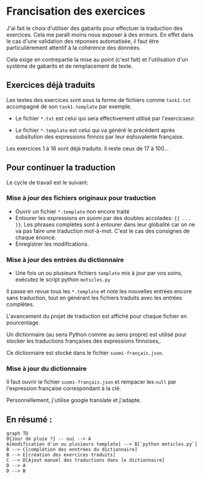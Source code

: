 # Francisation des exercices

J'ai fait le choix d'utiliser des gabarits pour effectuer la traduction des exercices.
 Cela me paraît moins nous exposer à des erreurs. En effet dans le cas 
 d'une validation des réponses automatisée, il faut être particulièrement
 attentif à la cohérence des données. 
 
Cela exige en contrepartie la mise au point (c'est fait) et l'utilisation
 d'un système de gabarits et de remplacement de texte.

## Exercices déjà traduits

Les textes des exercices sont sous la forme de fichiers comme `task1.txt` 
 accompagné de son `task1.template` par exemple.
 
 - Le fichier `*.txt` est celui qui sera effectivement utilisé par 
  l'exercicseur.
  
 - Le fichier `*.template` est celui qui va généré le précédent après
 subsitution des expressions finnois par leur éqhuvalente française.
  

Les exercices 1 à 16 sont déjà traduits. Il reste ceux de 17 à 100...

## Pour continuer la traduction

Le cycle de travail est le suivant:

### Mise à jour des fichiers originaux pour traduction

- Ouvrir un fichier `*.template` non encore traité
- Entourer les expressions en _suomi_ par des doubles accolades: `{{ ... }}`.
Les phrases complètes sont à entourer dans leur globalité car 
on ne va pas faire une traduction mot-à-mot. C'est le cas des consignes de chaque énoncé.
- Enregistrer les modifications.

### Mise à jour des entrées du dictionnaire

- Une fois un ou plusieurs fichiers `template` mis à jour par vos soins,
exécutez le script python `motscles.py`

Il passe en revue tous les `*.template` 
 et note les nouvelles entrées encore sans traduction, tout en générant
  les fichiers traduits avec les entrées complètes. 
  
L'avancement du projet de traduction est affiché pour chaque fichier
 en pourcentage.

Un dictionnaire (au sens Python comme au sens propre) est utilisé pour stocker les traductions 
françaises des expressions finnoises,. 

Ce dictionnaire est stocké dans le fichier `suomi-français.json`.
 
### Mise à jour du dictionnaire

Il faut ouvrir le fichier `suomi-français.json` et rempacer les `null`
 par l'expression française correspondant à la clé.
 
 Personnellement, j'utilise google translate et j'adapte.
 
 ## En résumé :
 
  ```mermaid
graph TD
0{Jour de pluie ?} -- oui --> A 
A[modification d'un ou plusieurs template] --> B[`python motscles.py`]
B --> C[complétion des enntrées du dictionnaire]
B --> E[création des exercices traduits]
C --> D[Ajout manuel des traductions dans le dictionnaire]
D --> A
D --> B
```
